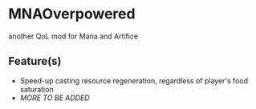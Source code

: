 # MNAOverpowered

another QoL mod for Mana and Artifice

## Feature(s)

-   Speed-up casting resource regeneration, regardless of player's food saturation
-   _MORE TO BE ADDED_
